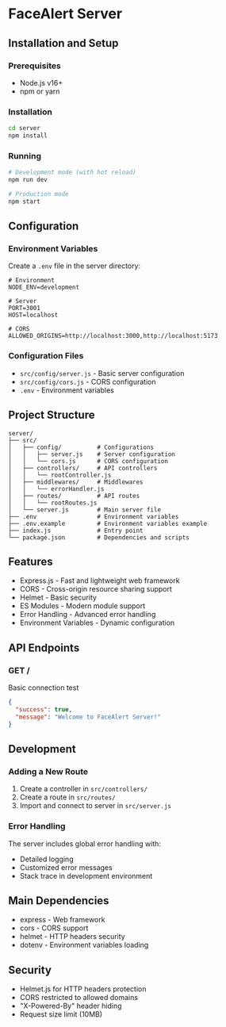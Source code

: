 # FaceAlert Server

## Installation and Setup

### Prerequisites

- Node.js v16+
- npm or yarn

### Installation

```bash
cd server
npm install
```

### Running

```bash
# Development mode (with hot reload)
npm run dev

# Production mode
npm start
```

## Configuration

### Environment Variables

Create a `.env` file in the server directory:

```env
# Environment
NODE_ENV=development

# Server
PORT=3001
HOST=localhost

# CORS
ALLOWED_ORIGINS=http://localhost:3000,http://localhost:5173
```

### Configuration Files

- `src/config/server.js` - Basic server configuration
- `src/config/cors.js` - CORS configuration
- `.env` - Environment variables

## Project Structure

```text
server/
├── src/
│   ├── config/          # Configurations
│   │   ├── server.js    # Server configuration
│   │   └── cors.js      # CORS configuration
│   ├── controllers/     # API controllers
│   │   └── rootController.js
│   ├── middlewares/     # Middlewares
│   │   └── errorHandler.js
│   ├── routes/          # API routes
│   │   └── rootRoutes.js
│   └── server.js        # Main server file
├── .env                 # Environment variables
├── .env.example         # Environment variables example
├── index.js             # Entry point
└── package.json         # Dependencies and scripts
```

## Features

- Express.js - Fast and lightweight web framework
- CORS - Cross-origin resource sharing support
- Helmet - Basic security
- ES Modules - Modern module support
- Error Handling - Advanced error handling
- Environment Variables - Dynamic configuration

## API Endpoints

### GET /

Basic connection test

```json
{
  "success": true,
  "message": "Welcome to FaceAlert Server!"
}
```

## Development

### Adding a New Route

1. Create a controller in `src/controllers/`
2. Create a route in `src/routes/`
3. Import and connect to server in `src/server.js`

### Error Handling

The server includes global error handling with:

- Detailed logging
- Customized error messages
- Stack trace in development environment

## Main Dependencies

- express - Web framework
- cors - CORS support
- helmet - HTTP headers security
- dotenv - Environment variables loading

## Security

- Helmet.js for HTTP headers protection
- CORS restricted to allowed domains
- "X-Powered-By" header hiding
- Request size limit (10MB)
